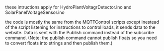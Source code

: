 these intructions apply for HydroPlantVoltagrDetector.ino and SolarPanelVoltageSensor.ino

the code is mostly the same from the MQTTControl scripts except inestead of the script listening for instructions to control loads, it sends data to the website.
Data is sent with the Publish command instead of the subscribe command. (Note: the publish command cannot publish floats so you need to convert floats into strings and
then publish them.)
